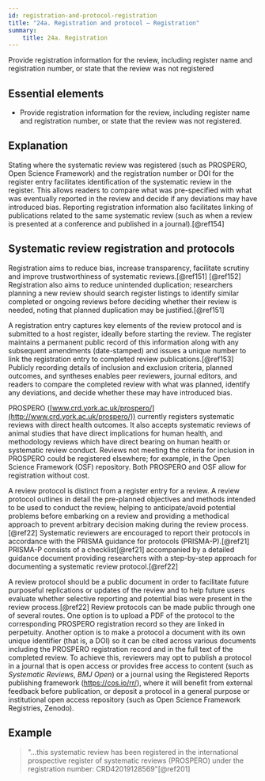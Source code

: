 ```yaml
---
id: registration-and-protocol-registration
title: "24a. Registration and protocol – Registration"
summary:
    title: 24a. Registration
---
```


Provide registration information for the review, including register name and registration number, or state that the review was not registered

## Essential elements

-   Provide registration information for the review, including register
    name and registration number, or state that the review was not
    registered.

## Explanation

Stating where the systematic review was registered
(such as PROSPERO, Open Science Framework) and the registration number
or DOI for the register entry facilitates identification of the
systematic review in the register. This allows readers to compare what
was pre-specified with what was eventually reported in the review and
decide if any deviations may have introduced bias. Reporting
registration information also facilitates linking of publications
related to the same systematic review (such as when a review is
presented at a conference and published in a journal).[@ref154]

## Systematic review registration and protocols

Registration aims to reduce bias, increase transparency, facilitate
scrutiny and improve trustworthiness of systematic reviews.[@ref151]
[@ref152] Registration also aims to reduce unintended duplication;
researchers planning a new review should search register listings to
identify similar completed or ongoing reviews before deciding whether
their review is needed, noting that planned duplication may be
justified.[@ref151]

A registration entry captures key elements of the review protocol and is
submitted to a host register, ideally before starting the review. The
register maintains a permanent public record of this information along
with any subsequent amendments (date-stamped) and issues a unique number
to link the registration entry to completed review
publications.[@ref153] Publicly recording details of inclusion and
exclusion criteria, planned outcomes, and syntheses enables peer
reviewers, journal editors, and readers to compare the completed review
with what was planned, identify any deviations, and decide whether these
may have introduced bias.

PROSPERO
([www.crd.york.ac.uk/prospero/](http://www.crd.york.ac.uk/prospero/))
currently registers systematic reviews with direct health outcomes. It
also accepts systematic reviews of animal studies that have direct
implications for human health, and methodology reviews which have direct
bearing on human health or systematic review conduct. Reviews not
meeting the criteria for inclusion in PROSPERO could be registered
elsewhere; for example, in the Open Science Framework (OSF) repository.
Both PROSPERO and OSF allow for registration without cost.

A review protocol is distinct from a register entry for a review. A
review protocol outlines in detail the pre-planned objectives and
methods intended to be used to conduct the review, helping to
anticipate/avoid potential problems before embarking on a review and
providing a methodical approach to prevent arbitrary decision making
during the review process.[@ref22] Systematic reviewers are encouraged
to report their protocols in accordance with the PRISMA guidance for
protocols (PRISMA-P).[@ref21] PRISMA-P consists of a checklist[@ref21]
accompanied by a detailed guidance document providing researchers with a
step-by-step approach for documenting a systematic review
protocol.[@ref22]

A review protocol should be a public document in order to facilitate
future purposeful replications or updates of the review and to help
future users evaluate whether selective reporting and potential bias
were present in the review process.[@ref22] Review protocols can be made
public through one of several routes. One option is to upload a PDF of
the protocol to the corresponding PROSPERO registration record so they
are linked in perpetuity. Another option is to make a protocol a
document with its own unique identifier (that is, a DOI) so it can be
cited across various documents including the PROSPERO registration
record and in the full text of the completed review. To achieve this,
reviewers may opt to publish a protocol in a journal that is open access
or provides free access to content (such as *Systematic Reviews*, *BMJ
Open*) or a journal using the Registered Reports publishing framework
(<https://cos.io/rr/>), where it will benefit from external feedback
before publication, or deposit a protocol in a general purpose or
institutional open access repository (such as Open Science Framework
Registries, Zenodo).

## Example

> "...this systematic review has been registered in the international
prospective register of systematic reviews (PROSPERO) under the
registration number: CRD42019128569"[@ref201]
